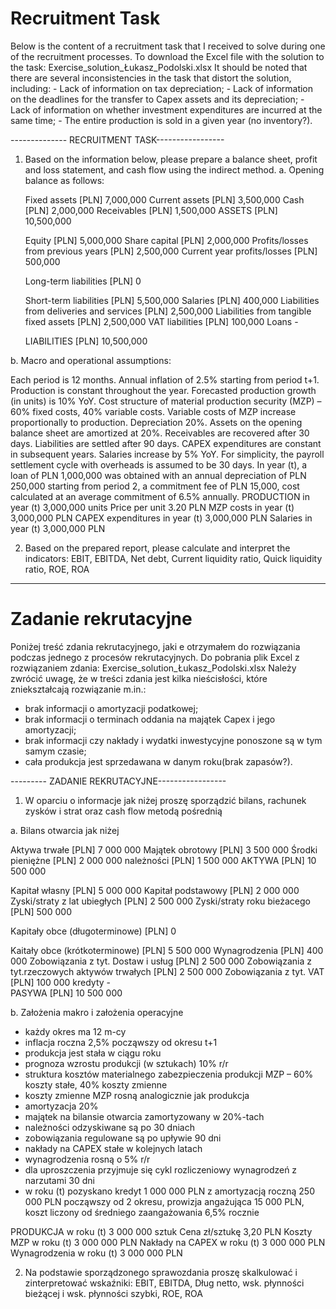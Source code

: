 # Recruitment Task
Below is the content of a recruitment task that I received to solve during one of the recruitment processes.
	To download the Excel file with the solution to the task: Exercise_solution_Łukasz_Podolski.xlsx
It should be noted that there are several inconsistencies in the task that distort the solution, including:
	- Lack of information on tax depreciation;
	- Lack of information on the deadlines for the transfer to Capex assets and its depreciation;
	- Lack of information on whether investment expenditures are incurred at the same time;
	- The entire production is sold in a given year (no inventory?).

-------------- RECRUITMENT TASK-----------------
1) Based on the information below, please prepare a balance sheet, profit and loss statement, and cash flow using the indirect method.
a. Opening balance as follows:

	Fixed assets [PLN] 7,000,000
	Current assets [PLN] 3,500,000
	Cash [PLN] 2,000,000
	Receivables [PLN] 1,500,000
	ASSETS [PLN] 10,500,000
	
	Equity [PLN] 5,000,000
	Share capital [PLN] 2,000,000
	Profits/losses from previous years [PLN] 2,500,000
	Current year profits/losses [PLN] 500,000
	
	Long-term liabilities [PLN] 0
	
	Short-term liabilities [PLN] 5,500,000
	Salaries [PLN] 400,000
	Liabilities from deliveries and services [PLN] 2,500,000
	Liabilities from tangible fixed assets [PLN] 2,500,000
	VAT liabilities [PLN] 100,000
	Loans -
	
	LIABILITIES [PLN] 10,500,000

b. Macro and operational assumptions:

Each period is 12 months.
Annual inflation of 2.5% starting from period t+1.
Production is constant throughout the year.
Forecasted production growth (in units) is 10% YoY.
Cost structure of material production security (MZP) – 60% fixed costs, 40% variable costs.
Variable costs of MZP increase proportionally to production.
Depreciation 20%.
Assets on the opening balance sheet are amortized at 20%.
Receivables are recovered after 30 days.
Liabilities are settled after 90 days.
CAPEX expenditures are constant in subsequent years.
Salaries increase by 5% YoY.
For simplicity, the payroll settlement cycle with overheads is assumed to be 30 days.
In year (t), a loan of PLN 1,000,000 was obtained with an annual depreciation of PLN 250,000 starting from period 2, a commitment fee of PLN 15,000, cost calculated at an average commitment of 6.5% annually.
PRODUCTION in year (t) 3,000,000 units
Price per unit 3.20 PLN
MZP costs in year (t) 3,000,000 PLN
CAPEX expenditures in year (t) 3,000,000 PLN
Salaries in year (t) 3,000,000 PLN

2) Based on the prepared report, please calculate and interpret the indicators:
   EBIT, EBITDA, Net debt, Current liquidity ratio, Quick liquidity ratio, ROE, ROA

---------------------------------------------------------------------------------------------------------------------------------------------------------------

# Zadanie rekrutacyjne
Poniżej treść zdania rekrutacyjnego, jaki e otrzymałem do rozwiązania podczas jednego z procesów rekrutacyjnych.
Do pobrania plik Excel z rozwiązaniem zdania: Exercise_solution_Łukasz_Podolski.xlsx
Należy zwrócić uwagę, że w treści zdania jest kilka nieścisłości, które zniekształcają rozwiązanie m.in.:
- brak informacji o amortyzacji podatkowej;
- brak informacji o terminach oddania na majątek Capex i jego amortyzacji;
- brak informacji czy nakłady i wydatki inwestycyjne ponoszone są w tym samym czasie;
- cała produkcja jest sprzedawana w danym roku(brak zapasów?).

--------- ZADANIE REKRUTACYJNE-----------------
1)	W oparciu o informacje jak niżej proszę sporządzić bilans, rachunek zysków i strat oraz cash flow metodą pośrednią 

a.	Bilans otwarcia jak niżej

Aktywa trwałe	[PLN]	 7 000 000 
Majątek obrotowy	[PLN]	 3 500 000 
Środki pieniężne 	[PLN]	 2 000 000 
należności	[PLN]	 1 500 000 
AKTYWA	[PLN]	 10 500 000 
		
Kapitał własny	[PLN]	 5 000 000 
Kapitał podstawowy	[PLN]	 2 000 000 
Zyski/straty z lat ubiegłych	[PLN]	 2 500 000 
Zyski/straty roku bieżacego	[PLN]	 500 000 
		
Kapitały obce (długoterminowe)	[PLN]	 0    
		
Kaitały obce (krótkoterminowe)	[PLN]	 5 500 000 
Wynagrodzenia	[PLN]	 400 000 
Zobowiązania z tyt. Dostaw i usług	[PLN]	 2 500 000 
Zobowiązania z tyt.rzeczowych aktywów trwałych	[PLN]	 2 500 000 
Zobowiązania z tyt. VAT	[PLN]	 100 000 
kredyty		 -   
PASYWA	[PLN]	 10 500 000 

b.	Założenia makro i założenia operacyjne
  -	każdy okres ma 12 m-cy
  -	inflacja roczna 2,5% począwszy od okresu t+1
  -	produkcja jest stała w ciągu roku
  -	prognoza wzrostu produkcji (w sztukach) 10% r/r
  -	struktura kosztów  materialnego zabezpieczenia produkcji MZP 
  – 60% koszty stałe, 40% koszty zmienne
  -	koszty zmienne MZP rosną analogicznie jak produkcja
  -	amortyzacja 20%
  -	majątek na bilansie otwarcia zamortyzowany w 20%-tach
  -	należności odzyskiwane są po 30 dniach
  -	zobowiązania regulowane są po upływie 90 dni
  -	nakłady na CAPEX stałe w kolejnych latach
  -	wynagrodzenia rosną o 5% r/r
  -	dla uproszczenia przyjmuje się cykl rozliczeniowy wynagrodzeń z narzutami 30 dni
  -	w roku (t) pozyskano kredyt 1 000 000 PLN z amortyzacją roczną 250 000 PLN począwszy od 2 okresu,  prowizja angażująca 15 000 PLN, koszt liczony od średniego zaangażowania 6,5% rocznie

PRODUKCJA w roku (t)		3 000 000 sztuk
Cena zł/sztukę 			          3,20 PLN
Koszty MZP w roku (t)		3 000 000 PLN
Nakłady na CAPEX w roku (t) 	3 000 000 PLN
Wynagrodzenia w roku (t) 		3 000 000 PLN

2)	Na podstawie sporządzonego sprawozdania proszę skalkulować i zinterpretować wskaźniki:
EBIT, EBITDA, Dług netto, wsk. płynności bieżącej i wsk. płynności szybki, ROE, ROA
